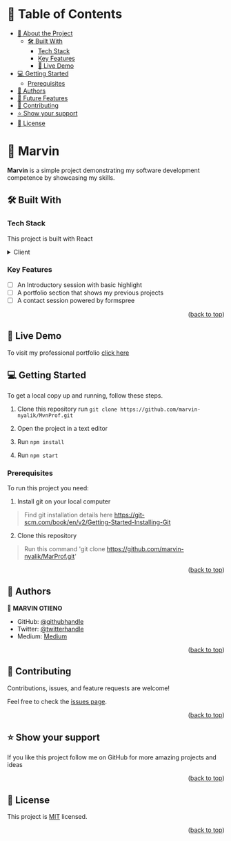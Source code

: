 <a name="readme-top"></a>

# 📗 Table of Contents

- [📖 About the Project](#about-project)
  - [🛠 Built With](#built-with)
    - [Tech Stack](#tech-stack)
    - [Key Features](#key-features)
    - [🚀 Live Demo](#live-demo)
- [💻 Getting Started](#getting-started)
  - [Prerequisites](#Prerequisites)
- [👥 Authors](#authors)
- [🔭 Future Features](#future-features)
- [🤝 Contributing](#contributing)
- [⭐️ Show your support](#support)
- [📝 License](#license)


# 📖 Marvin <a name="about-project"></a>


**Marvin** is a simple project demonstrating my software development competence by showcasing my skills.

## 🛠 Built With <a name="built-with"></a>

### Tech Stack <a name="tech-stack"></a>

This project is built with React

<details>
  <summary>Client</summary>
  <ul>
    <li><a href="https://reactjs.org/">React.js</a></li>
  </ul>
</details>

### Key Features <a name="key-features"></a>

- [ ] An Introductory session with basic highlight
- [ ] A portfolio section that shows my previous projects
- [ ] A contact session powered by formspree

<p align="right">(<a href="#readme-top">back to top</a>)</p>

## 🚀 Live Demo <a name="live-demo"></a>
To visit my professional portfolio <a href="https://mvnprof.onrender.com/"> click here</a>

## 💻 Getting Started <a name="getting-started"></a>
To get a local copy up and running, follow these steps.
1. Clone this repository
   run `git clone https://github.com/marvin-nyalik/MvnProf.git`

2. Open the project in a text editor
3. Run `npm install`
4. Run `npm start`

### Prerequisites

To run this project you need:

1. Install git on your local computer
> Find git installation details here https://git-scm.com/book/en/v2/Getting-Started-Installing-Git

2. Clone this repository
> Run this command 'git clone https://github.com/marvin-nyalik/MarProf.git'
<p align="right">(<a href="#readme-top">back to top</a>)</p>


## 👥 Authors <a name="authors"></a>
👤 **MARVIN OTIENO**

- GitHub: [@githubhandle](https://github.com/marvin-nyalik/)
- Twitter: [@twitterhandle](https://twitter.com/NyalikMarvin)
- Medium: [Medium](https://medium.com/@nyalik.marvin)

<p align="right">(<a href="#readme-top">back to top</a>)</p>

## 🤝 Contributing <a name="contributing"></a>

Contributions, issues, and feature requests are welcome!

Feel free to check the [issues page](../../issues/).

<p align="right">(<a href="#readme-top">back to top</a>)</p>


## ⭐️ Show your support <a name="support"></a>

If you like this project follow me on GitHub for more amazing projects
and ideas

<p align="right">(<a href="#readme-top">back to top</a>)</p>

## 📝 License <a name="license"></a>

This project is [MIT](./LICENSE) licensed.


<p align="right">(<a href="#readme-top">back to top</a>)</p>
